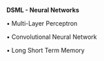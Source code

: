 
**DSML - Neural Networks**


•	Multi-Layer Perceptron

•	Convolutional Neural Network

•	Long Short Term Memory

